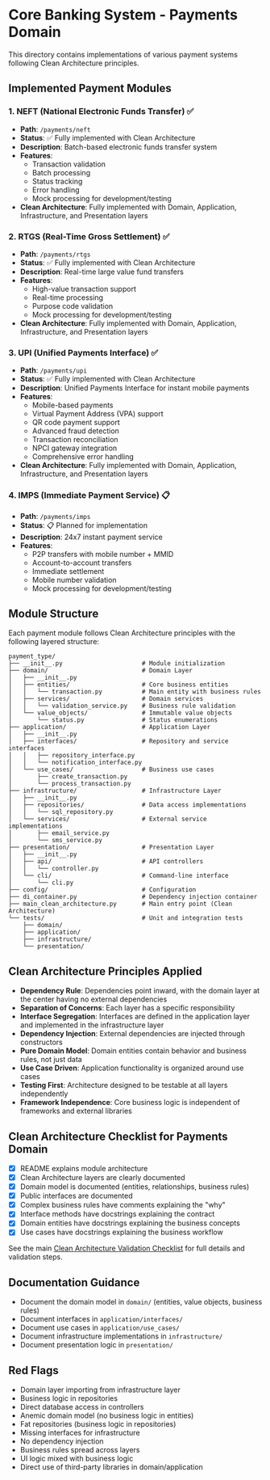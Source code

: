 # Core Banking System - Payments Domain

This directory contains implementations of various payment systems following Clean Architecture principles.

## Implemented Payment Modules

### 1. NEFT (National Electronic Funds Transfer) ✅
- **Path**: `/payments/neft`
- **Status**: ✅ Fully implemented with Clean Architecture
- **Description**: Batch-based electronic funds transfer system
- **Features**:
  - Transaction validation
  - Batch processing
  - Status tracking
  - Error handling
  - Mock processing for development/testing
- **Clean Architecture**: Fully implemented with Domain, Application, Infrastructure, and Presentation layers

### 2. RTGS (Real-Time Gross Settlement) ✅
- **Path**: `/payments/rtgs`
- **Status**: ✅ Fully implemented with Clean Architecture
- **Description**: Real-time large value fund transfers
- **Features**:
  - High-value transaction support
  - Real-time processing
  - Purpose code validation
  - Mock processing for development/testing
- **Clean Architecture**: Fully implemented with Domain, Application, Infrastructure, and Presentation layers

### 3. UPI (Unified Payments Interface) ✅
- **Path**: `/payments/upi`
- **Status**: ✅ Fully implemented with Clean Architecture
- **Description**: Unified Payments Interface for instant mobile payments
- **Features**:
  - Mobile-based payments
  - Virtual Payment Address (VPA) support
  - QR code payment support
  - Advanced fraud detection
  - Transaction reconciliation
  - NPCI gateway integration
  - Comprehensive error handling
- **Clean Architecture**: Fully implemented with Domain, Application, Infrastructure, and Presentation layers

### 4. IMPS (Immediate Payment Service) 📋
- **Path**: `/payments/imps`
- **Status**: 📋 Planned for implementation
- **Description**: 24x7 instant payment service
- **Features**:
  - P2P transfers with mobile number + MMID
  - Account-to-account transfers
  - Immediate settlement
  - Mobile number validation
  - Mock processing for development/testing

## Module Structure

Each payment module follows Clean Architecture principles with the following layered structure:

```
payment_type/
├── __init__.py                      # Module initialization
├── domain/                          # Domain Layer
│   ├── __init__.py
│   ├── entities/                    # Core business entities
│   │   └── transaction.py           # Main entity with business rules
│   ├── services/                    # Domain services
│   │   └── validation_service.py    # Business rule validation
│   └── value_objects/               # Immutable value objects
│       └── status.py                # Status enumerations
├── application/                     # Application Layer
│   ├── __init__.py
│   ├── interfaces/                  # Repository and service interfaces
│   │   ├── repository_interface.py
│   │   └── notification_interface.py
│   └── use_cases/                   # Business use cases
│       ├── create_transaction.py
│       └── process_transaction.py
├── infrastructure/                  # Infrastructure Layer
│   ├── __init__.py
│   ├── repositories/                # Data access implementations
│   │   └── sql_repository.py
│   └── services/                    # External service implementations
│       ├── email_service.py
│       └── sms_service.py
├── presentation/                    # Presentation Layer
│   ├── __init__.py
│   ├── api/                         # API controllers
│   │   └── controller.py
│   └── cli/                         # Command-line interface
│       └── cli.py
├── config/                          # Configuration
├── di_container.py                  # Dependency injection container
├── main_clean_architecture.py       # Main entry point (Clean Architecture)
└── tests/                           # Unit and integration tests
    ├── domain/
    ├── application/
    ├── infrastructure/
    └── presentation/
```

## Clean Architecture Principles Applied

- **Dependency Rule**: Dependencies point inward, with the domain layer at the center having no external dependencies
- **Separation of Concerns**: Each layer has a specific responsibility
- **Interface Segregation**: Interfaces are defined in the application layer and implemented in the infrastructure layer
- **Dependency Injection**: External dependencies are injected through constructors
- **Pure Domain Model**: Domain entities contain behavior and business rules, not just data
- **Use Case Driven**: Application functionality is organized around use cases
- **Testing First**: Architecture designed to be testable at all layers independently
- **Framework Independence**: Core business logic is independent of frameworks and external libraries

## Clean Architecture Checklist for Payments Domain

- [x] README explains module architecture
- [x] Clean Architecture layers are clearly documented
- [x] Domain model is documented (entities, relationships, business rules)
- [x] Public interfaces are documented
- [x] Complex business rules have comments explaining the "why"
- [x] Interface methods have docstrings explaining the contract
- [x] Domain entities have docstrings explaining the business concepts
- [x] Use cases have docstrings explaining the business workflow

See the main [Clean Architecture Validation Checklist](../documentation/implementation_guides/CLEAN_ARCHITECTURE_CHECKLIST.md) for full details and validation steps.

## Documentation Guidance
- Document the domain model in `domain/` (entities, value objects, business rules)
- Document interfaces in `application/interfaces/`
- Document use cases in `application/use_cases/`
- Document infrastructure implementations in `infrastructure/`
- Document presentation logic in `presentation/`

## Red Flags
- Domain layer importing from infrastructure layer
- Business logic in repositories
- Direct database access in controllers
- Anemic domain model (no business logic in entities)
- Fat repositories (business logic in repositories)
- Missing interfaces for infrastructure
- No dependency injection
- Business rules spread across layers
- UI logic mixed with business logic
- Direct use of third-party libraries in domain/application
